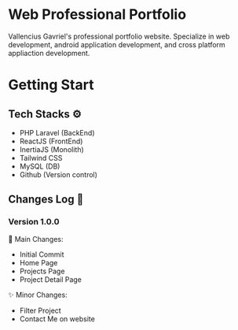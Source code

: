 # Web Professional Portfolio
Vallencius Gavriel's professional portfolio website. Specialize in web development, android application development, and cross platform appliaction development.

# Getting Start
## Tech Stacks ⚙️
- PHP Laravel (BackEnd)
- ReactJS (FrontEnd)
- InertiaJS (Monolith)
- Tailwind CSS
- MySQL (DB)
- Github (Version control)

## Changes Log 📜
### Version 1.0.0
🌟 Main Changes:
- Initial Commit
- Home Page
- Projects Page
- Project Detail Page

✨ Minor Changes:
- Filter Project
- Contact Me on website